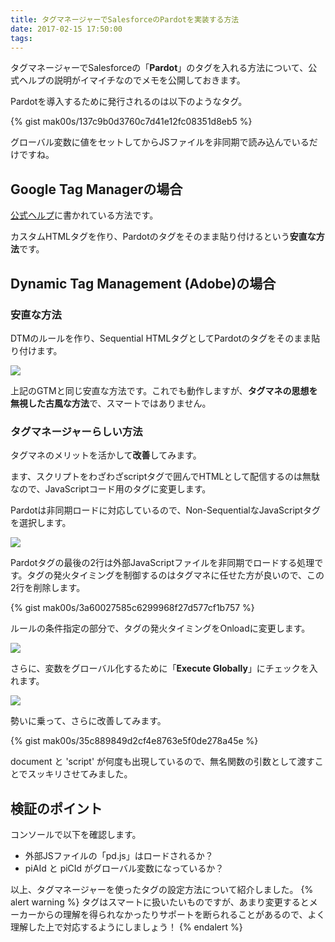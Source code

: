 ```yaml
---
title: タグマネージャーでSalesforceのPardotを実装する方法
date: 2017-02-15 17:50:00
tags:
---
```


タグマネージャーでSalesforceの「**Pardot**」のタグを入れる方法について、公式ヘルプの説明がイマイチなのでメモを公開しておきます。

Pardotを導入するために発行されるのは以下のようなタグ。

{% gist mak00s/137c9b0d3760c7d41e12fc08351d8eb5 %}

グローバル変数に値をセットしてからJSファイルを非同期で読み込んでいるだけですね。

## Google Tag Managerの場合

[公式ヘルプ](https://help.salesforce.com/articleView?id=Using-Google-Tag-Manager-with-Pardot&language=en_US&type=1)に書かれている方法です。

カスタムHTMLタグを作り、Pardotのタグをそのまま貼り付けるという**安直な方法**です。

## Dynamic Tag Management (Adobe)の場合

### 安直な方法

DTMのルールを作り、Sequential HTMLタグとしてPardotのタグをそのまま貼り付けます。

![](/images/adobe/dtm-tag-sequential-html.png)

上記のGTMと同じ安直な方法です。これでも動作しますが、**タグマネの思想を無視した古風な方法**で、スマートではありません。

### タグマネージャーらしい方法

タグマネのメリットを活かして**改善**してみます。

ます、スクリプトをわざわざscriptタグで囲んでHTMLとして配信するのは無駄なので、JavaScriptコード用のタグに変更します。

Pardotは非同期ロードに対応しているので、Non-SequentialなJavaScriptタグを選択します。

![](/images/adobe/dtm-tag-sequential-js.png)

Pardotタグの最後の2行は外部JavaScriptファイルを非同期でロードする処理です。タグの発火タイミングを制御するのはタグマネに任せた方が良いので、この2行を削除します。

{% gist mak00s/3a60027585c6299968f27d577cf1b757 %}

ルールの条件指定の部分で、タグの発火タイミングをOnloadに変更します。

![](/images/adobe/dtm-rule-condition-onload.png)

さらに、変数をグローバル化するために「**Execute Globally**」にチェックを入れます。

![](/images/adobe/dtm-rule-condition-execute-globally.png)

勢いに乗って、さらに改善してみます。

{% gist mak00s/35c889849d2cf4e8763e5f0de278a45e %}

document と 'script' が何度も出現しているので、無名関数の引数として渡すことでスッキリさせてみました。

## 検証のポイント

コンソールで以下を確認します。

* 外部JSファイルの「pd.js」はロードされるか？
* piAId と piCId がグローバル変数になっているか？

以上、タグマネージャーを使ったタグの設定方法について紹介しました。
{% alert warning %}
タグはスマートに扱いたいものですが、あまり変更するとメーカーからの理解を得られなかったりサポートを断られることがあるので、よく理解した上で対応するようにしましょう！
{% endalert %}
